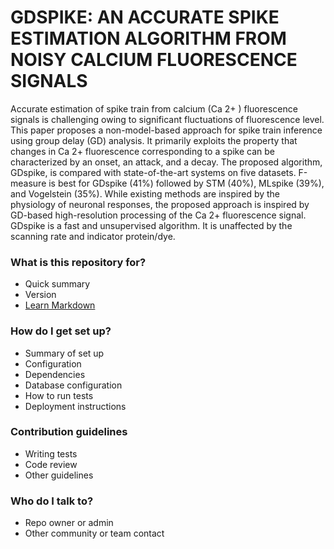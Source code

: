 # GDSPIKE: AN ACCURATE SPIKE ESTIMATION ALGORITHM FROM NOISY CALCIUM FLUORESCENCE SIGNALS #

Accurate estimation of spike train from calcium (Ca 2+ ) fluorescence signals is challenging owing to significant fluctuations of fluorescence level. This paper proposes a non-model-based approach for spike train inference using group delay (GD) analysis. It primarily exploits the property that changes in Ca 2+ fluorescence corresponding to a spike can be characterized by an onset, an attack, and a decay. The proposed algorithm, GDspike, is compared with state-of-the-art systems on five datasets. F-measure is best for GDspike (41%) followed by STM (40%), MLspike (39%), and Vogelstein (35%). While existing methods are inspired by the physiology of neuronal responses, the proposed approach is inspired by GD-based high-resolution processing of the Ca 2+ fluorescence signal. GDspike is a fast and unsupervised algorithm. It is unaffected by the scanning rate and indicator protein/dye.

### What is this repository for? ###

* Quick summary
* Version
* [Learn Markdown](https://bitbucket.org/tutorials/markdowndemo)

### How do I get set up? ###

* Summary of set up
* Configuration
* Dependencies
* Database configuration
* How to run tests
* Deployment instructions

### Contribution guidelines ###

* Writing tests
* Code review
* Other guidelines

### Who do I talk to? ###

* Repo owner or admin
* Other community or team contact
